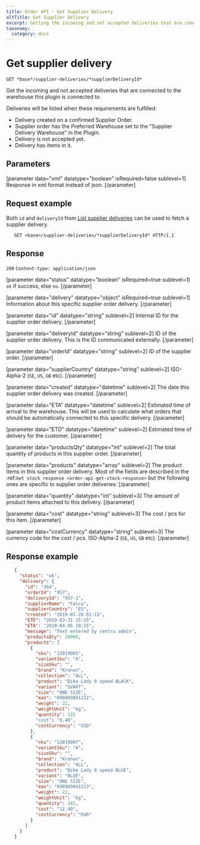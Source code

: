 ```yaml
---
title: Order API - Get Supplier Delivery
altTitle: Get Supplier Delivery
excerpt: Getting the incoming and not accepted deliveries that are connected to the warehouse this plugin is connected to.
taxonomy:
  category: docs
---
```


<!--
```eval_rst
.. _order-api-get-supplier-delivery:
```
-->

# Get supplier delivery

```text
GET *base*/supplier-deliveries/*supplierDeliveryId*
```

Get the incoming and not accepted deliveries that are connected to the warehouse this plugin is connected to.

Deliveries will be listed when these requirements are fulfilled:

* Delivery created on a confirmed Supplier Order.
* Supplier order has the Preferred Warehouse set to the "Supplier Delivery Warehouse" in the Plugin.
* Delivery is not accepted yet.
* Delivery has items in it.

## Parameters

[parameter data="xml" datatype="boolean" isRequired=false sublevel=1]
Response in xml format instead of json.
[/parameter]

## Request example

Both `id` and `deliveryId` from [List supplier deliveries](/api-references/order-api/api-reference/list-supplier-deliveries) can be used to fetch a supplier delivery.

```http
   GET <base>/supplier-deliveries/*supplierDeliveryId* HTTP/1.1
```

## Response

`200` `Content-type: application/json`

[parameter data="status" datatype="boolean" isRequired=true sublevel=1]
``ok`` if success, else ``no``.
[/parameter]

[parameter data="delivery" datatype="object" isRequired=true sublevel=1]
Information about this specific supplier order delivery.
[/parameter]

[parameter data="id" datatype="string" sublevel=2]
Internal ID for the supplier order delivery.
[/parameter]

[parameter data="deliveryId" datatype="string" sublevel=2]
ID of the supplier order delivery. This is the ID communicated externally.
[/parameter]

[parameter data="orderId" datatype="string" sublevel=2]
ID of the supplier order.
[/parameter]

[parameter data="supplierCountry" datatype="string" sublevel=2]
ISO-Alpha-2 (``SE``, ``US``, ``GB`` etc).
[/parameter]

[parameter data="created" datatype="datetime" sublevel=2]
The date this supplier order delivery was created.
[/parameter]

[parameter data="ETA" datatype="datetime" sublevel=2]
Estimated time of arrival to the warehouse. This will be used to calculate what orders that should be automatically connected to this specific delivery.
[/parameter]

[parameter data="ETD" datatype="datetime" sublevel=2]
Estimated time of delivery for the customer.
[/parameter]

[parameter data="productsQty" datatype="int" sublevel=2]
The total quantity of products in this supplier order.
[/parameter]

[parameter data="products" datatype="array" sublevel=2]
The product items in this supplier order delivery. Most of the fields are described in the :ref:`Get stock response <order-api-get-stock-response>` but the following ones are specific to supplier order deliveries:
[/parameter]

[parameter data="quantity" datatype="int" sublevel=3]
The amount of product items attached to this delivery.
[/parameter]

[parameter data="cost" datatype="string" sublevel=3]
The cost / pcs for this item.
[/parameter]

[parameter data="costCurrency" datatype="string" sublevel=3]
The currency code for the cost / pcs. ISO-Alpha-2 (``SE``, ``US``, ``GB`` etc).
[/parameter]

## Response example

```json
   {
     "status": "ok",
     "delivery": {
       "id": "364",
       "orderId": "957",
       "deliveryId": "957-1",
       "supplierName": "Falca",
       "supplierCountry": "ES",
       "created": "2019-01-28 01:15",
       "ETD": "2019-03-31 15:15",
       "ETA": "2019-04-05 20:15",
       "message": "Text entered by centra admin",
       "productsQty": 20000,
       "products": [
         {
           "sku": "12019005",
           "variantSku": "A",
           "sizeSku": "",
           "brand": "Kronan",
           "collection": "ALL",
           "product": "Bike Lady 0 speed BLACK",
           "variant": "SVART",
           "size": "ONE SIZE",
           "ean": "898989891212",
           "weight": 22,
           "weightUnit": "kg",
           "quantity": 122
           "cost": "9.40",
           "costCurrency": "USD"
         },
         {
           "sku": "12019007",
           "variantSku": "A",
           "sizeSku": "",
           "brand": "Kronan",
           "collection": "ALL",
           "product": "Bike Lady 0 speed BLUE",
           "variant": "BLUE",
           "size": "ONE SIZE",
           "ean": "898989891213",
           "weight": 22,
           "weightUnit": "kg",
           "quantity": 342,
           "cost": "12.40",
           "costCurrency": "EUR"
         }
       ]
     }
   }
```